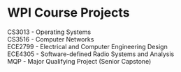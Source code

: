 # WPI Course Projects

CS3013 - Operating Systems<br>
CS3516 - Computer Networks<br>
ECE2799 - Electrical and Computer Engineering Design<br>
ECE4305 - Software-defined Radio Systems and Analysis<br>
MQP - Major Qualifying Project (Senior Capstone)<br>

